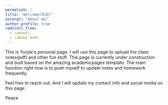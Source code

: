 ```yaml
---
permalink: /
title: "Welcome(欢迎)"
excerpt: "About me"
author_profile: true
redirect_from: 
  - /about/
  - /about.html
---
```


This is Yunjie's personal page. I will use this page to upload the class notes(pdf) and other fun stuff. This page is currently under construction and built based on the amazing academicpages template. The main function right now is to push myself to update notes and homework frequently.

Feel free to reach out. And I will update my contact info and social media on this page.

Peace